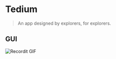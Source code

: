 # Tedium

> An app designed by explorers, for explorers.

## GUI

![Recordit GIF](http://g.recordit.co/zfaWilVq2d.gif)
